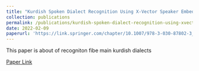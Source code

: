 ```yaml
---
title: "Kurdish Spoken Dialect Recognition Using X-Vector Speaker Embedding"
collection: publications
permalink: /publications/kurdish-spoken-dialect-recognition-using-xvector-speaker-embedding
date: 2022-02-09
paperurl: 'https://link.springer.com/chapter/10.1007/978-3-030-87802-3_5'
---
```


This paper is about of recogniton fibe main kurdish dialects
<p><a href='{{page.paperurl}}' target='_blank' >Paper Link</a></p>
